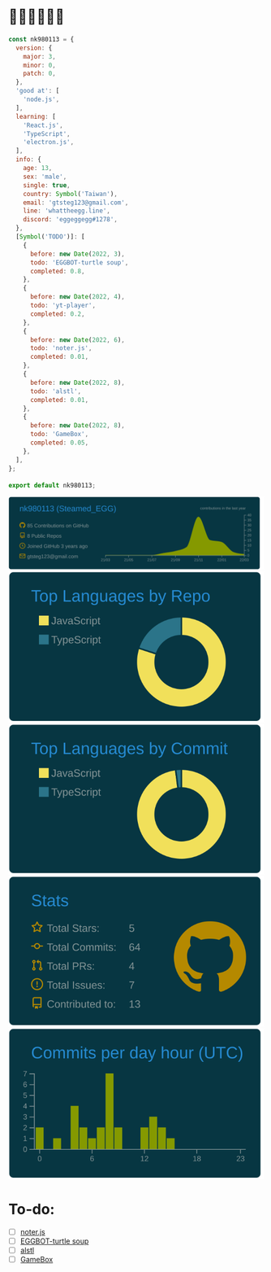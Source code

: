 # 🤔🤔🤔🤔🤔🤔

```js
const nk980113 = {
  version: {
    major: 3,
    minor: 0,
    patch: 0,
  },
  'good at': [
    'node.js',
  ],
  learning: [
    'React.js',
    'TypeScript',
    'electron.js',
  ],
  info: {
    age: 13,
    sex: 'male',
    single: true,
    country: Symbol('Taiwan'),
    email: 'gtsteg123@gmail.com',
    line: 'whattheegg.line',
    discord: 'eggeggegg#1278',
  },
  [Symbol('TODO')]: [
    {
      before: new Date(2022, 3),
      todo: 'EGGBOT-turtle soup',
      completed: 0.8,
    },
    {
      before: new Date(2022, 4),
      todo: 'yt-player',
      completed: 0.2,
    },
    {
      before: new Date(2022, 6),
      todo: 'noter.js',
      completed: 0.01,
    },
    {
      before: new Date(2022, 8),
      todo: 'alstl',
      completed: 0.01,
    },
    {
      before: new Date(2022, 8),
      todo: 'GameBox',
      completed: 0.05,
    },
  ],
};

export default nk980113;
```
[![](https://raw.githubusercontent.com/nk980113/personal-card/master/profile-summary-card-output/solarized_dark/0-profile-details.svg)](https://github.com/vn7n24fzkq/github-profile-summary-cards)
[![](https://raw.githubusercontent.com/nk980113/personal-card/master/profile-summary-card-output/solarized_dark/1-repos-per-language.svg)](https://github.com/vn7n24fzkq/github-profile-summary-cards) [![](https://raw.githubusercontent.com/nk980113/personal-card/master/profile-summary-card-output/solarized_dark/2-most-commit-language.svg)](https://github.com/vn7n24fzkq/github-profile-summary-cards)
[![](https://raw.githubusercontent.com/nk980113/personal-card/master/profile-summary-card-output/solarized_dark/3-stats.svg)](https://github.com/vn7n24fzkq/github-profile-summary-cards) [![](https://raw.githubusercontent.com/nk980113/personal-card/master/profile-summary-card-output/solarized_dark/4-productive-time.svg)](https://github.com/vn7n24fzkq/github-profile-summary-cards)
# To-do:
 - [ ] [noter.js](https://github.com/nk980113/noter)
 - [ ] [EGGBOT-turtle soup](https://github.com/nk980113/EGGBOT)
 - [ ] [alstl](https://github.com/nk980113/alstl)
 - [ ] [GameBox](https://github.com/nk980113/GameBox)
